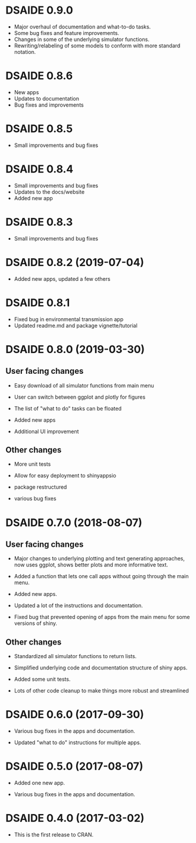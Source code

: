 # DSAIDE 0.9.0

* Major overhaul of documentation and what-to-do tasks. 
* Some bug fixes and feature improvements.
* Changes in some of the underlying simulator functions.
* Rewriting/relabeling of some models to conform with more standard notation.

# DSAIDE 0.8.6

* New apps
* Updates to documentation
* Bug fixes and improvements

# DSAIDE 0.8.5

* Small improvements and bug fixes

# DSAIDE 0.8.4

* Small improvements and bug fixes
* Updates to the docs/website
* Added new app

# DSAIDE 0.8.3

* Small improvements and bug fixes

# DSAIDE 0.8.2 (2019-07-04)

* Added new apps, updated a few others

# DSAIDE 0.8.1

* Fixed bug in environmental transmission app 
* Updated readme.md and package vignette/tutorial

# DSAIDE 0.8.0 (2019-03-30)

## User facing changes

* Easy download of all simulator functions from main menu

* User can switch between ggplot and plotly for figures

* The list of "what to do" tasks can be floated

* Added new apps

* Additional UI improvement

## Other changes

* More unit tests

* Allow for easy deployment to shinyappsio

* package restructured

* various bug fixes


# DSAIDE 0.7.0 (2018-08-07)

## User facing changes

* Major changes to underlying plotting and text generating approaches, now uses ggplot, shows better plots and more informative text.

* Added a function that lets one call apps without going through the main menu.

* Added new apps.

* Updated a lot of the instructions and documentation.

* Fixed bug that prevented opening of apps from the main menu for some versions of shiny.

## Other changes

* Standardized all simulator functions to return lists.

* Simplified underlying code and documentation structure of shiny apps.

* Added some unit tests.

* Lots of other code cleanup to make things more robust and streamlined


# DSAIDE 0.6.0 (2017-09-30)

* Various bug fixes in the apps and documentation.

* Updated "what to do" instructions for multiple apps.

# DSAIDE 0.5.0 (2017-08-07)

* Added one new app.

* Various bug fixes in the apps and documentation.


# DSAIDE 0.4.0 (2017-03-02)

* This is the first release to CRAN.
